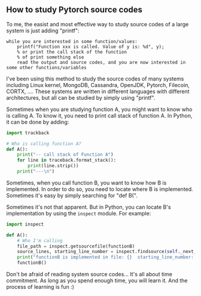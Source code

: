 ## How to study Pytorch source codes

To me, the easist and most effective way to study source codes of a large system is just adding "printf":

```
while you are interested in some function/values:
    printf("Function xxx is called. Value of y is: %d", y);
    % or print the call stack of the function
    % of print something else
    read the output and source codes, and you are now interested in some other functions/variables 
```

I've been using this method to study the source codes of many systems including Linux kernel, MongoDB, Cassandra, OpenJDK, Pytorch, Filecoin, CORTX, .... These systems are written in different languages with different architectures, but all can be studied by simply using "printf".

Sometimes when you are studying function A, you might want to know who is calling A. To know it, you need to print call stack of function A. In Python, it can be done by adding:

```python
import trackback

# Who is calling function A?
def A():
    print("-- call stack of Function A")
    for line in traceback.format_stack():
        print(line.strip())
    print("---\n")
```

Sometimes, when you call function B, you want to know how B is implemented. In order to do so, you need to locate where B is implemented. Sometimes it's easy by simply searching for "def B(". 

Sometimes it's not that apparent. But in Python, you can locate B's implementation by using the `inspect` module. For example:

```python
import inspect

def A():
    # Who I'm calling
    file_path = inspect.getsourcefile(functionB)
    source_lines, starting_line_number = inspect.findsource(self._next_data)
    print("functionB is implemented in file: {}  starting_line_number: {}".format(file_path, starting_line_number))
    functionB()
```

Don't be afraid of reading system source codes... It's all about time commitment. As long as you spend enough time, you will learn it. And the process of learning is fun :)